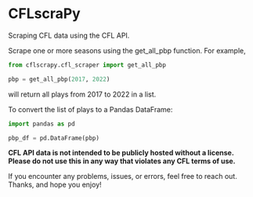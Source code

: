 # CFLscraPy

Scraping CFL data using the CFL API.

Scrape one or more seasons using the get_all_pbp function. For example,

```python
from cflscrapy.cfl_scraper import get_all_pbp

pbp = get_all_pbp(2017, 2022)
```

will return all plays from 2017 to 2022 in a list.

To convert the list of plays to a Pandas DataFrame:

```python
import pandas as pd

pbp_df = pd.DataFrame(pbp)
```

**CFL API data is not intended to be publicly hosted without a license. Please do not use this in any way that violates any CFL terms of use.**

If you encounter any problems, issues, or errors, feel free to reach out. Thanks, and hope you enjoy!
